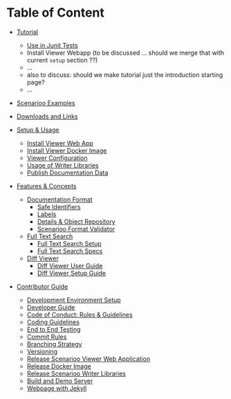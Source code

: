 # Table of Content

* [Tutorial](tutorial/README.md)
  * [Use in Junit Tests](tutorial/01-use-in-junit-tests.md)
  * Install Viewer Webapp (to be discussed ... should we merge that with current `setup` section ??)
  * ...
  * also to discuss: should we make tutorial just the introduction starting page?
  * ...

* [Scenarioo Examples](examples.md)

* [Downloads and Links](setup/downloads-and-links.md)

* [Setup & Usage](setup/README.md)
  * [Install Viewer Web App](setup/Scenarioo-Viewer-Web-Application-Setup.md)
  * [Install Viewer Docker Image](setup/Scenarioo-Viewer-Docker-Image.md)
  * [Viewer Configuration](setup/Configuration.md)
  * [Usage of Writer Libraries](setup/How-to-use-Scenarioo-Writer-Library.md)
  * [Publish Documentation Data](setup/Publish-Documentation-Data.md)

* [Features & Concepts](features/README.md)
  * [Documentation Format](features/Scenarioo-Writer-Documentation-Format.md)
    * [Safe Identifiers](features/Safe-Identifiers.md)
    * [Labels](features/Labels.md)
    * [Details & Object Repository](features/Details.md)
    * [Scenarioo Format Validator](features/validator-component/Scenarioo-Validator.md)
  * [Full Text Search](features/full-text-search/README.md)
     * [Full Text Search Setup](features/full-text-search/setup.md)
     * [Full Text Search Specs](features/full-text-search/specifications.md)
  * [Diff Viewer](features/diff-viewer/README.md)
     * [Diff Viewer User Guide](features/diff-viewer/user-guide.md)
     * [Diff Viewer Setup Guide](features/diff-viewer/setup.md)

* [Contributor Guide](contribute/README.md)
  * [Development Environment Setup](contribute/Development-Environment-with-IntelliJ.md)
  * [Developer Guide](contribute/Developer-Guide.md)
  * [Code of Conduct: Rules & Guidelines](contribute/Code-of-Conduct.md)
  * [Coding Guidelines](contribute/Coding-guidelines.md)
  * [End to End Testing](contribute/e2eTesting.md)
  * [Commit Rules](contribute/Commit-rules.md)
  * [Branching Strategy](contribute/Branching-strategy.md)
  * [Versioning](contribute/Versioning.md)
  * [Release Scenarioo Viewer Web Application](contribute/Release-Scenarioo-Viewer-Web-Application.md)
  * [Release Docker Image](contribute/Building-the-Docker-Image.md)   
  * [Release Scenarioo Writer Libraries](contribute/Release-Scenarioo-Writer-Library.md) 
  * [Build and Demo Server](contribute/Build-Server.md)
  * [Webpage with Jekyll](contribute/Scenarioo-User-Documentation-and-Webpage-with-Jekyll.md)
  
